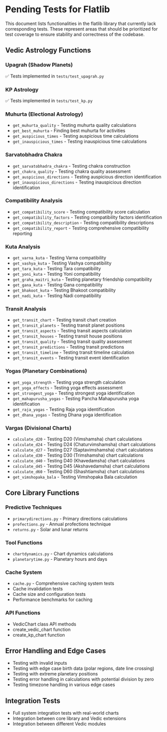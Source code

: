 # Pending Tests for Flatlib

This document lists functionalities in the flatlib library that currently lack corresponding tests. These represent areas that should be prioritized for test coverage to ensure stability and correctness of the codebase.

## Vedic Astrology Functions

### Upagrah (Shadow Planets)
✅ Tests implemented in `tests/test_upagrah.py`

### KP Astrology
✅ Tests implemented in `tests/test_kp.py`

### Muhurta (Electional Astrology)
- `get_muhurta_quality` - Testing muhurta quality calculations
- `get_best_muhurta` - Finding best muhurta for activities
- `get_auspicious_times` - Testing auspicious time calculations
- `get_inauspicious_times` - Testing inauspicious time calculations

### Sarvatobhadra Chakra
- `get_sarvatobhadra_chakra` - Testing chakra construction
- `get_chakra_quality` - Testing chakra quality assessment
- `get_auspicious_directions` - Testing auspicious direction identification
- `get_inauspicious_directions` - Testing inauspicious direction identification

### Compatibility Analysis
- `get_compatibility_score` - Testing compatibility score calculation
- `get_compatibility_factors` - Testing compatibility factors identification
- `get_compatibility_description` - Testing compatibility descriptions
- `get_compatibility_report` - Testing comprehensive compatibility reporting

### Kuta Analysis
- `get_varna_kuta` - Testing Varna compatibility
- `get_vashya_kuta` - Testing Vashya compatibility
- `get_tara_kuta` - Testing Tara compatibility
- `get_yoni_kuta` - Testing Yoni compatibility
- `get_graha_maitri_kuta` - Testing planetary friendship compatibility
- `get_gana_kuta` - Testing Gana compatibility
- `get_bhakoot_kuta` - Testing Bhakoot compatibility
- `get_nadi_kuta` - Testing Nadi compatibility

### Transit Analysis
- `get_transit_chart` - Testing transit chart creation
- `get_transit_planets` - Testing transit planet positions
- `get_transit_aspects` - Testing transit aspects calculation
- `get_transit_houses` - Testing transit house positions
- `get_transit_quality` - Testing transit quality assessment
- `get_transit_predictions` - Testing transit predictions
- `get_transit_timeline` - Testing transit timeline calculation
- `get_transit_events` - Testing transit event identification

### Yogas (Planetary Combinations)
- `get_yoga_strength` - Testing yoga strength calculation
- `get_yoga_effects` - Testing yoga effects assessment
- `get_strongest_yoga` - Testing strongest yoga identification
- `get_mahapurusha_yogas` - Testing Pancha Mahapurusha yoga identification
- `get_raja_yogas` - Testing Raja yoga identification
- `get_dhana_yogas` - Testing Dhana yoga identification

### Vargas (Divisional Charts)
- `calculate_d20` - Testing D20 (Vimshamsha) chart calculations
- `calculate_d24` - Testing D24 (Chaturvimshamsha) chart calculations
- `calculate_d27` - Testing D27 (Saptavimshamsha) chart calculations
- `calculate_d30` - Testing D30 (Trimshamsha) chart calculations
- `calculate_d40` - Testing D40 (Khavedamsha) chart calculations
- `calculate_d45` - Testing D45 (Akshavedamsha) chart calculations
- `calculate_d60` - Testing D60 (Shashtiamsha) chart calculations
- `get_vimshopaka_bala` - Testing Vimshopaka Bala calculation

## Core Library Functions

### Predictive Techniques
- `primarydirections.py` - Primary directions calculations
- `profections.py` - Annual profections technique
- `returns.py` - Solar and lunar returns

### Tool Functions
- `chartdynamics.py` - Chart dynamics calculations
- `planetarytime.py` - Planetary hours and days

### Cache System
- `cache.py` - Comprehensive caching system tests
- Cache invalidation tests
- Cache size and configuration tests
- Performance benchmarks for caching

### API Functions
- VedicChart class API methods
- create_vedic_chart function
- create_kp_chart function

## Error Handling and Edge Cases

- Testing with invalid inputs
- Testing with edge case birth data (polar regions, date line crossing)
- Testing with extreme planetary positions
- Testing error handling in calculations with potential division by zero
- Testing timezone handling in various edge cases

## Integration Tests

- Full system integration tests with real-world charts
- Integration between core library and Vedic extensions
- Integration between different Vedic modules
